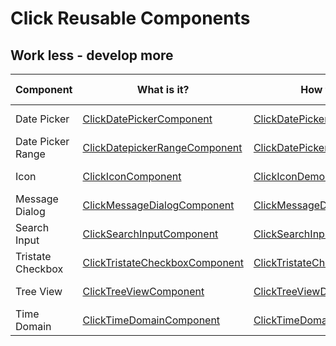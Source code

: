 # Click Reusable Components

## Work less - develop more

| Component         | What is it?                                                                                                        | How to implement?                                                                                                          | Want play?                                                                                                 |
| ----------------- | ------------------------------------------------------------------------------------------------------------------ | -------------------------------------------------------------------------------------------------------------------------- | ---------------------------------------------------------------------------------------------------------- |
| Date Picker       | [ClickDatePickerComponent](http://npm-docs.clicksoftware.com/components/ClickDatePickerComponent.html)             | [ClickDatePickerDemoComponent](http://npm-docs.clicksoftware.com/components/ClickDatePickerDemoComponent.html)             | [Play w/ it](http://npm-docs.clicksoftware.com/components/ClickDatePickerDemoComponent.html#example)       |
| Date Picker Range | [ClickDatepickerRangeComponent](http://npm-docs.clicksoftware.com/components/ClickDatepickerRangeComponent.html)   | [ClickDatePickerRangeDemoComponent](hhttp://npm-docs.clicksoftware.com/components/ClickDatePickerRangeDemoComponent.html)  | [Play w/ it](http://npm-docs.clicksoftware.com/components/ClickDatePickerRangeDemoComponent.html#example)  |
| Icon              | [ClickIconComponent](http://npm-docs.clicksoftware.com/components/ClickIconComponent.html)                         | [ClickIconDemoComponent](http://npm-docs.clicksoftware.com/components/ClickIconDemoComponent.html)                         | [Play w/ it](http://npm-docs.clicksoftware.com/components/ClickIconDemoComponent.html#example)             |
| Message Dialog    | [ClickMessageDialogComponent](http://npm-docs.clicksoftware.com/components/ClickMessageDialogComponent.html)       | [ClickMessageDialogDemoComponent](http://npm-docs.clicksoftware.com/components/ClickMessageDialogDemoComponent.html)       | [Play w/ it](http://npm-docs.clicksoftware.com/components/ClickMessageDialogDemoComponent.html#example)    |
| Search Input      | [ClickSearchInputComponent](http://npm-docs.clicksoftware.com/components/ClickSearchInputComponent.html)           | [ClickSearchInputDemoComponent](http://npm-docs.clicksoftware.com/components/ClickSearchInputDemoComponent.html)           | [Play w/ it](http://npm-docs.clicksoftware.com/components/ClickSearchInputDemoComponent.html#example)      |
| Tristate Checkbox | [ClickTristateCheckboxComponent](http://npm-docs.clicksoftware.com/components/ClickTristateCheckboxComponent.html) | [ClickTristateCheckboxDemoComponent](http://npm-docs.clicksoftware.com/components/ClickTristateCheckboxDemoComponent.html) | [Play w/ it](http://npm-docs.clicksoftware.com/components/ClickTristateCheckboxDemoComponent.html#example) |
| Tree View         | [ClickTreeViewComponent](http://npm-docs.clicksoftware.com/components/ClickTreeViewComponent.html)                 | [ClickTreeViewDemoComponent](http://npm-docs.clicksoftware.com/components/ClickTreeViewDemoComponent.html)                 | [Play w/ it](http://npm-docs.clicksoftware.com/components/ClickTreeViewDemoComponent.html#example)         |
| Time Domain       | [ClickTimeDomainComponent](http://npm-docs.clicksoftware.com/components/ClickTimeDomainComponent.html)             | [ClickTimeDomainDemoComponent](http://npm-docs.clicksoftware.com/components/ClickTimeDomainDemoComponent.html)             | [Play w/ it](http://npm-docs.clicksoftware.com/components/ClickTimeDomainDemoComponent.html#example)       |
